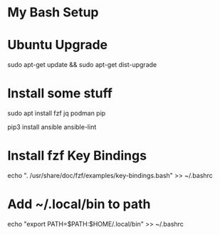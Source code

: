 # My Bash Setup

# Ubuntu Upgrade

sudo apt-get update && sudo apt-get dist-upgrade

# Install some stuff

sudo apt install fzf jq podman pip

pip3 install ansible ansible-lint



# Install fzf Key Bindings
echo ". /usr/share/doc/fzf/examples/key-bindings.bash" >> ~/.bashrc

# Add ~/.local/bin to path
echo "export PATH=\$PATH:\$HOME/.local/bin" >> ~/.bashrc




